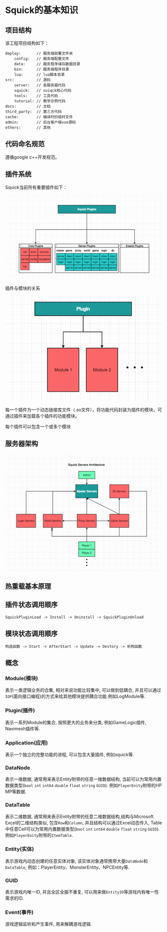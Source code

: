 # Squick的基本知识

## 项目结构

该工程项目结构如下：

```
deploy:       // 服务端部署文件夹    
    config:   // 服务端配置文件
    data:     // 服务程序储存数据目录
    bin:      // 服务端程序目录
    lua:      // lua脚本目录
src:          // 源码
    server:   // 各服务器代码
    squick:   // suiqck核心代码
    tools:    // 工具代码
    tutorial: // 教学示例代码
docs:         // 文档
third_party:  // 第三方代码
cache:        // 编译时的临时文件
admin:        // 后台客户端vue源码
others:       // 其他
```



## 代码命名规范

遵循google c++开发规范。





## 插件系统

Squick当前所有重要插件如下：



![img](./images/plugins.png)



插件与模块的关系

![img](./images/plugin_and_module.png)

每一个插件为一个动态链接库文件（.so文件），将功能代码封装为插件的模块，可通过插件来加载各个插件的功能模块。

每个插件可以包含一个或多个模块



## 服务器架构

![img](./images/servers_architecture.png)



## 热重载基本原理









## 插件状态调用顺序

``` 
SquickPluginLoad -> Install -> Uninstall -> SquickPluginUnload
```

## 模块状态调用顺序

```
构造函数 -> Start -> AfterStart -> Update -> Destory -> 析构函数
```





## 概念

### Module(模块)

表示一类逻辑业务的合集, 相对来说功能比较集中, 可以做到低耦合, 并且可以通过`IOP`(面向接口编程)的方式来给其他模块提供耦合功能.例如LogModule等.

### Plugin(插件)

表示一系列Module的集合, 按照更大的业务来分类, 例如GameLogic插件, Navimesh插件等.

### Application(应用)

表示一个独立的完整功能的进程, 可以包含大量插件, 例如squick等.

### DataNode

表示一维数据, 通常用来表示Entity附带的任意一维数据结构, 当前可以为常用内置数据类型(`bool` `int` `int64` `double` `float` `string` `GUID`). 例如`PlayerEnity`附带的HP MP等数据.

### DataTable

表示二维数据, 通常用来表示Entity附带的任意二维数据结构,结构与Microsoft Excel的二维结构类似, 包含`Row`和`Column`, 并且结构可以通过Excel动态传入, Table中任意Cell可以为常用内置数据类型(`bool` `int` `int64` `double` `float` `string` `GUID`). 例如`PlayerEnity`附带的`ItemTable`.

### Entity(实体)

表示游戏内动态创建的任意实体对象, 该实体对象通常携带大量`DataNode`和`DataTable`, 例如：PlayerEntity、MonsterEntity、NPCEntity等.

### GUID

表示游戏内唯一ID, 并且全区全服不重复, 可以用来做`EntityID`等游戏内有唯一性需求的ID.

### Event(事件)

游戏逻辑监听和产生事件, 用来解耦游戏逻辑.
